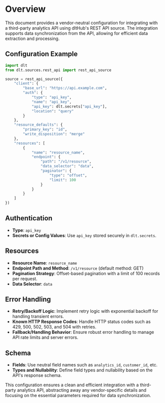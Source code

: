 # Overview

This document provides a vendor-neutral configuration for integrating with a third-party analytics API using dltHub's REST API source. The integration supports data synchronization from the API, allowing for efficient data extraction and processing.

## Configuration Example

```python
import dlt
from dlt.sources.rest_api import rest_api_source

source = rest_api_source({
    "client": {
        "base_url": "https://api.example.com",
        "auth": {
            "type": "api_key",
            "name": "api_key",
            "api_key": dlt.secrets["api_key"],
            "location": "query"
        }
    },
    "resource_defaults": {
        "primary_key": "id",
        "write_disposition": "merge"
    },
    "resources": [
        {
            "name": "resource_name",
            "endpoint": {
                "path": "/v1/resource",
                "data_selector": "data",
                "paginator": {
                    "type": "offset",
                    "limit": 100
                }
            }
        }
    ]
})
```

## Authentication

- **Type**: `api_key`
- **Secrets or Config Values**: Use `api_key` stored securely in `dlt.secrets`.

## Resources

- **Resource Name**: `resource_name`
- **Endpoint Path and Method**: `/v1/resource` (default method: GET)
- **Pagination Strategy**: Offset-based pagination with a limit of 100 records per request.
- **Data Selector**: `data`

## Error Handling

- **Retry/Backoff Logic**: Implement retry logic with exponential backoff for handling transient errors.
- **Known HTTP Response Codes**: Handle HTTP status codes such as 429, 500, 502, 503, and 504 with retries.
- **Fallback/Handling Behavior**: Ensure robust error handling to manage API rate limits and server errors.

## Schema

- **Fields**: Use neutral field names such as `analytics_id`, `customer_id`, etc.
- **Types and Nullability**: Define field types and nullability based on the API's response schema.

This configuration ensures a clean and efficient integration with a third-party analytics API, abstracting away any vendor-specific details and focusing on the essential parameters required for data synchronization.